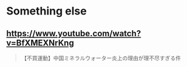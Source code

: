 # Something else

## https://www.youtube.com/watch?v=BfXMEXNrKng

> 【不買運動】中国ミネラルウォーター炎上の理由が理不尽すぎる件 

